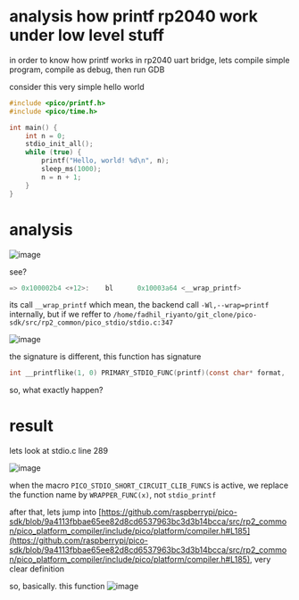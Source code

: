 # analysis how printf rp2040 work under low level stuff

in order to know how printf works in rp2040 uart bridge, lets compile simple program, compile as debug, then run GDB

consider this very simple hello world

```c
#include <pico/printf.h>
#include <pico/time.h>

int main() {
    int n = 0;
    stdio_init_all();
    while (true) {
        printf("Hello, world! %d\n", n);
        sleep_ms(1000);
        n = n + 1;
    }
}
```

# analysis

![image](/assets/c9a172f5c6ce190e648f88df4af894d4d115b23d2128cad758833395f62d3f5e5d2ef9cb3dc4d695806f538fa26510bf6bc0da2b995b7fceeaff4899.png)

see?
```c
=> 0x100002b4 <+12>:    bl      0x10003a64 <__wrap_printf>
```

its call `__wrap_printf` which mean, the backend call `-Wl,--wrap=printf` internally, but if we reffer to `/home/fadhil_riyanto/git_clone/pico-sdk/src/rp2_common/pico_stdio/stdio.c:347`

![image](/assets/44f66f5c4e0c51a2c0b4bc3885079beb5de306725363b91ba2a38898bf59d0e76fe467ec3abf98eb4881aaf0ce408cf5ebd19b28747ef3720bb99107.png)

the signature is different, this function has signature 

```c
int __printflike(1, 0) PRIMARY_STDIO_FUNC(printf)(const char* format, ...)
```

so, what exactly happen?

# result
lets look at stdio.c line 289

![image](/assets/a00ffec057742b32cb76c8db0d3da75c299ceba49a218edf9d559fb31eb9ae029da9b798e2d255ca0af5754dcd7ac62929645ad3aa63155c62bf61a8.png)

when the macro `PICO_STDIO_SHORT_CIRCUIT_CLIB_FUNCS` is active, we replace the function name by `WRAPPER_FUNC(x)`, not `stdio_printf`

after that, lets jump into [https://github.com/raspberrypi/pico-sdk/blob/9a4113fbbae65ee82d8cd6537963bc3d3b14bcca/src/rp2_common/pico_platform_compiler/include/pico/platform/compiler.h#L185](https://github.com/raspberrypi/pico-sdk/blob/9a4113fbbae65ee82d8cd6537963bc3d3b14bcca/src/rp2_common/pico_platform_compiler/include/pico/platform/compiler.h#L185), very clear definition


so, basically. this function 
![image](/assets/b0dbbe24380b5411221dbffcf2cb8409180135d704b9ede610a1e8f3e032a9ce6071551b9c2628a7d85fec6dcb88aa3f8b529d15999cdf75570fdab8.png)
